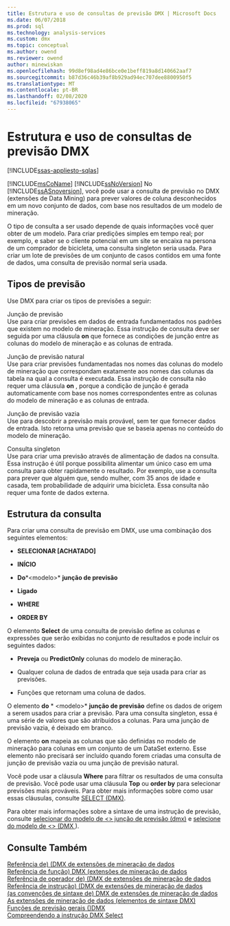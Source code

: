 ```yaml
---
title: Estrutura e uso de consultas de previsão DMX | Microsoft Docs
ms.date: 06/07/2018
ms.prod: sql
ms.technology: analysis-services
ms.custom: dmx
ms.topic: conceptual
ms.author: owend
ms.reviewer: owend
author: minewiskan
ms.openlocfilehash: 99d8ef98ad4e86bce0e1beff819a8d140662aaf7
ms.sourcegitcommit: b87d36c46b39af8b929ad94ec707dee8800950f5
ms.translationtype: MT
ms.contentlocale: pt-BR
ms.lasthandoff: 02/08/2020
ms.locfileid: "67938065"
---
```

# <a name="structure-and-usage-of-dmx-prediction-queries"></a>Estrutura e uso de consultas de previsão DMX
[!INCLUDE[ssas-appliesto-sqlas](../includes/ssas-appliesto-sqlas.md)]

  [!INCLUDE[msCoName](../includes/msconame-md.md)] [!INCLUDE[ssNoVersion](../includes/ssnoversion-md.md)] No [!INCLUDE[ssASnoversion](../includes/ssasnoversion-md.md)], você pode usar a consulta de previsão no DMX (extensões de Data Mining) para prever valores de coluna desconhecidos em um novo conjunto de dados, com base nos resultados de um modelo de mineração.  
  
 O tipo de consulta a ser usado depende de quais informações você quer obter de um modelo. Para criar predições simples em tempo real; por exemplo, e saber se o cliente potencial em um site se encaixa na persona de um comprador de bicicleta, uma consulta singleton seria usada. Para criar um lote de previsões de um conjunto de casos contidos em uma fonte de dados, uma consulta de previsão normal seria usada.  
  
## <a name="prediction-types"></a>Tipos de previsão  
 Use DMX para criar os tipos de previsões a seguir:  
  
 Junção de previsão  
 Use para criar previsões em dados de entrada fundamentados nos padrões que existem no modelo de mineração. Essa instrução de consulta deve ser seguida por uma cláusula **on** que fornece as condições de junção entre as colunas do modelo de mineração e as colunas de entrada.  
  
 Junção de previsão natural  
 Use para criar previsões fundamentadas nos nomes das colunas do modelo de mineração que correspondam exatamente aos nomes das colunas da tabela na qual a consulta é executada. Essa instrução de consulta não requer uma cláusula **on** , porque a condição de junção é gerada automaticamente com base nos nomes correspondentes entre as colunas do modelo de mineração e as colunas de entrada.  
  
 Junção de previsão vazia  
 Use para descobrir a previsão mais provável, sem ter que fornecer dados de entrada. Isto retorna uma previsão que se baseia apenas no conteúdo do modelo de mineração.  
  
 Consulta singleton  
 Use para criar uma previsão através de alimentação de dados na consulta. Essa instrução é útil porque possibilita alimentar um único caso em uma consulta para obter rapidamente o resultado. Por exemplo, use a consulta para prever que alguém que, sendo mulher, com 35 anos de idade e casada, tem probabilidade de adquirir uma bicicleta. Essa consulta não requer uma fonte de dados externa.  
  
## <a name="query-structure"></a>Estrutura da consulta  
 Para criar uma consulta de previsão em DMX, use uma combinação dos seguintes elementos:  
  
-   **SELECIONAR [ACHATADO]**  
  
-   **INÍCIO**  
  
-   **Do***\<modelo>* **junção de previsão**      
  
-   **Ligado**  
  
-   **WHERE**  
  
-   **ORDER BY**  
  
 O elemento **Select** de uma consulta de previsão define as colunas e expressões que serão exibidas no conjunto de resultados e pode incluir os seguintes dados:  
  
-   **Preveja** ou **PredictOnly** colunas do modelo de mineração.  
  
-   Qualquer coluna de dados de entrada que seja usada para criar as previsões.  
  
-   Funções que retornam uma coluna de dados.  
  
 O elemento **do** * \<modelo>* **junção de previsão** define os dados de origem a serem usados para criar a previsão. Para uma consulta singleton, essa é uma série de valores que são atribuídos a colunas. Para uma junção de previsão vazia, é deixado em branco.  
  
 O elemento **on** mapeia as colunas que são definidas no modelo de mineração para colunas em um conjunto de um DataSet externo. Esse elemento não precisará ser incluído quando forem criadas uma consulta de junção de previsão vazia ou uma junção de previsão natural.  
  
 Você pode usar a cláusula **Where** para filtrar os resultados de uma consulta de previsão. Você pode usar uma cláusula **Top** ou **order by** para selecionar previsões mais prováveis. Para obter mais informações sobre como usar essas cláusulas, consulte [SELECT &#40;DMX&#41;](../dmx/select-dmx.md).  
  
 Para obter mais informações sobre a sintaxe de uma instrução de previsão, consulte [selecionar do modelo de &#60;&#62; junção de previsão &#40;dmx&#41;](../dmx/select-from-model-prediction-join-dmx.md) e [selecione do modelo de &#60;&#62; &#40;DMX ](../dmx/select-from-model-dmx.md)&#41;.  
  
## <a name="see-also"></a>Consulte Também  
 [Referência de&#41; &#40;DMX de extensões de mineração de dados](../dmx/data-mining-extensions-dmx-reference.md)   
 [Referência de função&#41; DMX &#40;extensões de mineração de dados](../dmx/data-mining-extensions-dmx-function-reference.md)   
 [Referência de operador de&#41; &#40;DMX de extensões de mineração de dados](../dmx/data-mining-extensions-dmx-operator-reference.md)   
 [Referência de instrução&#41; &#40;DMX de extensões de mineração de dados](../dmx/data-mining-extensions-dmx-statements.md)   
 [&#40;as convenções de sintaxe de&#41; DMX de extensões de mineração de dados](../dmx/data-mining-extensions-dmx-syntax-conventions.md)   
 [As extensões de mineração de dados &#40;elementos de sintaxe DMX&#41;](../dmx/data-mining-extensions-dmx-syntax-elements.md)   
 [Funções de previsão gerais &#40;&#41;DMX](../dmx/general-prediction-functions-dmx.md)   
 [Compreendendo a instrução DMX Select](../dmx/understanding-the-dmx-select-statement.md)  
  
  
